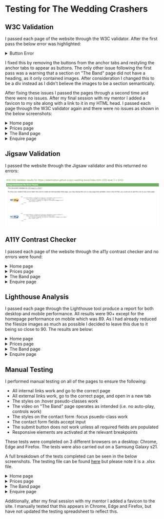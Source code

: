 # Testing for The Wedding Crashers

## W3C Validation

I passed each page of the website through the W3C validator. After the first pass the below error was highlighted:

<details><summary>Button Error</summary>

![button error screenshot](button-error.jpg)

</details>

I fixed this by removing the buttons from the anchor tabs and restyling the anchor tabs to appear as buttons. The only other issue following the first pass was a warning that a section on "The Band" page did not have a heading, as it only contained images. After consideration I changed this to be a div instead as I didn't believe the images to be a section semantically.

After fixing these issues I passed the pages through a second time and there were no issues. After my final session with my mentor I added a favicon to my site along with a link to it in my HTML head. I passed each page through the W3C validator again and there were no issues as shown in the below screenshots:

<details><summary>Home page</summary>

![home w3c screenshot](home-results-w3c.jpg)

</details>

<details><summary>Prices page</summary>

![prices w3c screenshot](prices-results-w3c.jpg)

</details>

<details><summary>The Band page</summary>

![band w3c screenshot](band-info-results-w3c.jpg)

</details>

<details><summary>Enquire page</summary>

![enquire w3c screenshot](enquire-results-w3c.jpg)

</details>

## Jigsaw Validation

I passed the website through the Jigsaw validator and this returned no errors:

![css jigsaw screenshot](css-results-jigsaw.jpg)

## A11Y Contrast Checker

I passed each page of the website through the a11y contrast checker and no errors were found:

<details><summary>Home page</summary>

![home a11y screenshot](home-results-a11y.jpg)

</details>

<details><summary>Prices page</summary>

![prices a11y screenshot](prices-results-a11y.jpg)

</details>

<details><summary>The Band page</summary>

![band a11y screenshot](band-info-results-a11y.jpg)

</details>

<details><summary>Enquire page</summary>

![enquire a11y screenshot](enquire-results-a11y.jpg)

</details>

## Lighthouse Analysis

I passed each page through the Lighthouse tool produce a report for both desktop and mobile performance. All results were 90+ except for the homepage performance on mobile which was 89. As I had already reduced the filesize images as much as possible I decided to leave this due to it being so close to 90. The results are below:

<details><summary>Home page</summary>

![home desktop lighthouse screenshot](home-desktop-lighthouse.jpg)
![home mobile lighthouse screenshot](home-mobile-lighthouse.jpg)

</details>

<details><summary>Prices page</summary>

![prices desktop lighthouse screenshot](prices-desktop-lighthouse.jpg)
![prices mobile lighthouse screenshot](prices-mobile-lighthouse.jpg)

</details>

<details><summary>The Band page</summary>

![band desktop lighthouse screenshot](band-desktop-lighthouse.jpg)
![band mobile lighthouse screenshot](band-mobile-lighthouse.jpg)

</details>

<details><summary>Enquire page</summary>

![enquire desktop lighthouse screenshot](enquire-desktop-lighthouse.jpg)
![enquire mobile lighthouse screenshot](enquire-mobile-lighthouse.jpg)

</details>

## Manual Testing

I performed manual testing on all of the pages to ensure the following:

- All internal links work and go to the correct page
- All external links work, go to the correct page, and open in a new tab
- The styles on :hover pseudo-classes work
- The video on "The Band" page operates as intended (i.e. no auto-play, controls work)
- The styles on the contact form :focus psuedo-class work
- The contact form fields accept input
- The submit button does not work unless all required fields are populated
- Responsive elements are activated at the relevant breakpoints

These tests were completed on 3 different browsers on a desktop: Chrome, Edge and Firefox. The tests were also carried out on a Samsung Galaxy s21.

A full breakdown of the tests completed can be seen in the below screenshots. The testing file can be found [here](wedding-crashers-testing.xlsx) but please note it is a .xlsx file.

<details><summary>Home page</summary>

![home manual testing screenshot](home-manual-testing.jpg)

</details>

<details><summary>Prices page</summary>

![prices manual testing screenshot](prices-manual-testing.jpg)

</details>

<details><summary>The Band page</summary>

![band manual testing screenshot](band-manual-testing.jpg)

</details>

<details><summary>Enquire page</summary>

![enquire manual testing screenshot](enquire-manual-testing.jpg)

</details>

Additionally, after my final session with my mentor I added a favicon to the site. I manually tested that this appears in Chrome, Edge and Firefox, but have not updated the testing spreadsheet to reflect this.